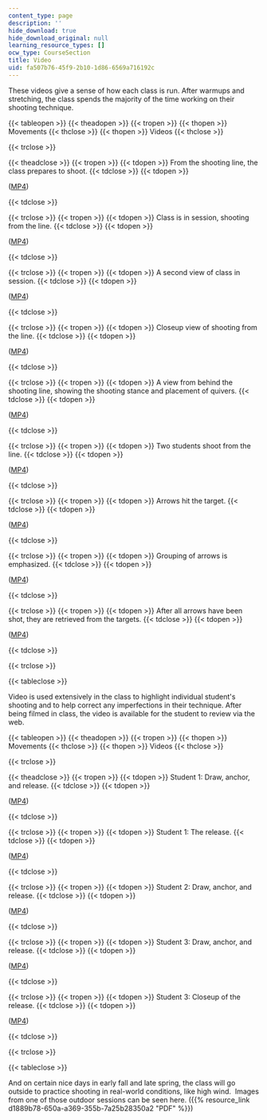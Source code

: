 ```yaml
---
content_type: page
description: ''
hide_download: true
hide_download_original: null
learning_resource_types: []
ocw_type: CourseSection
title: Video
uid: fa507b76-45f9-2b10-1d86-6569a716192c
---
```


These videos give a sense of how each class is run. After warmups and stretching, the class spends the majority of the time working on their shooting technique. 

{{< tableopen >}}
{{< theadopen >}}
{{< tropen >}}
{{< thopen >}}
Movements
{{< thclose >}}
{{< thopen >}}
Videos
{{< thclose >}}

{{< trclose >}}

{{< theadclose >}}
{{< tropen >}}
{{< tdopen >}}
From the shooting line, the class prepares to shoot.
{{< tdclose >}}
{{< tdopen >}}


([MP4](http://archive.org/download/MITPE.730S06/MOV0C3-220k_512kb.mp4))


{{< tdclose >}}

{{< trclose >}}
{{< tropen >}}
{{< tdopen >}}
Class is in session, shooting from the line.
{{< tdclose >}}
{{< tdopen >}}


([MP4](http://www.archive.org/download/MITPE.730S06/MOV0C2-220k_512kb.mp4))


{{< tdclose >}}

{{< trclose >}}
{{< tropen >}}
{{< tdopen >}}
A second view of class in session.
{{< tdclose >}}
{{< tdopen >}}


([MP4](http://www.archive.org/download/MITPE.730S06/MOV0B1-220k_512kb.mp4))


{{< tdclose >}}

{{< trclose >}}
{{< tropen >}}
{{< tdopen >}}
Closeup view of shooting from the line.
{{< tdclose >}}
{{< tdopen >}}


([MP4](http://www.archive.org/download/MITPE.730S06/MOV0C7-220k_512kb.mp4))


{{< tdclose >}}

{{< trclose >}}
{{< tropen >}}
{{< tdopen >}}
A view from behind the shooting line, showing the shooting stance and placement of quivers.
{{< tdclose >}}
{{< tdopen >}}


([MP4](http://www.archive.org/download/MITPE.730S06/MOV0C6-220k_512kb.mp4))


{{< tdclose >}}

{{< trclose >}}
{{< tropen >}}
{{< tdopen >}}
Two students shoot from the line.
{{< tdclose >}}
{{< tdopen >}}


([MP4](http://www.archive.org/download/MITPE.730S06/MOV0C1-220k_512kb.mp4))


{{< tdclose >}}

{{< trclose >}}
{{< tropen >}}
{{< tdopen >}}
Arrows hit the target.
{{< tdclose >}}
{{< tdopen >}}


([MP4](http://www.archive.org/download/MITPE.730S06/MOV0B6-220k_512kb.mp4))


{{< tdclose >}}

{{< trclose >}}
{{< tropen >}}
{{< tdopen >}}
Grouping of arrows is emphasized.
{{< tdclose >}}
{{< tdopen >}}


([MP4](http://www.archive.org/download/MITPE.730S06/MOV0B7-220k_512kb.mp4))


{{< tdclose >}}

{{< trclose >}}
{{< tropen >}}
{{< tdopen >}}
After all arrows have been shot, they are retrieved from the targets.
{{< tdclose >}}
{{< tdopen >}}


([MP4](http://www.archive.org/download/MITPE.730S06/MOV0D8-220k_512kb.mp4))


{{< tdclose >}}

{{< trclose >}}

{{< tableclose >}}

Video is used extensively in the class to highlight individual student's shooting and to help correct any imperfections in their technique. After being filmed in class, the video is available for the student to review via the web.

{{< tableopen >}}
{{< theadopen >}}
{{< tropen >}}
{{< thopen >}}
Movements
{{< thclose >}}
{{< thopen >}}
Videos
{{< thclose >}}

{{< trclose >}}

{{< theadclose >}}
{{< tropen >}}
{{< tdopen >}}
Student 1: Draw, anchor, and release.
{{< tdclose >}}
{{< tdopen >}}


([MP4](http://www.archive.org/download/MITPE.730S06/MOV0BB-220k_512kb.mp4))


{{< tdclose >}}

{{< trclose >}}
{{< tropen >}}
{{< tdopen >}}
Student 1: The release.
{{< tdclose >}}
{{< tdopen >}}


([MP4](http://archive.org/download/MITPE.730S06/MOV0B2-220k_512kb.mp4))


{{< tdclose >}}

{{< trclose >}}
{{< tropen >}}
{{< tdopen >}}
Student 2: Draw, anchor, and release.
{{< tdclose >}}
{{< tdopen >}}


([MP4](http://www.archive.org/download/MITPE.730S06/MOV0CD-220k_512kb.mp4))


{{< tdclose >}}

{{< trclose >}}
{{< tropen >}}
{{< tdopen >}}
Student 3: Draw, anchor, and release.
{{< tdclose >}}
{{< tdopen >}}


([MP4](http://www.archive.org/download/MITPE.730S06/MOV0D1-220k_512kb.mp4))


{{< tdclose >}}

{{< trclose >}}
{{< tropen >}}
{{< tdopen >}}
Student 3: Closeup of the release.
{{< tdclose >}}
{{< tdopen >}}


([MP4](http://www.archive.org/download/MITPE.730S06/MOV0D2-220k_512kb.mp4))


{{< tdclose >}}

{{< trclose >}}

{{< tableclose >}}

And on certain nice days in early fall and late spring, the class will go outside to practice shooting in real-world conditions, like high wind.  Images from one of those outdoor sessions can be seen here. ({{% resource_link d1889b78-650a-a369-355b-7a25b28350a2 "PDF" %}})